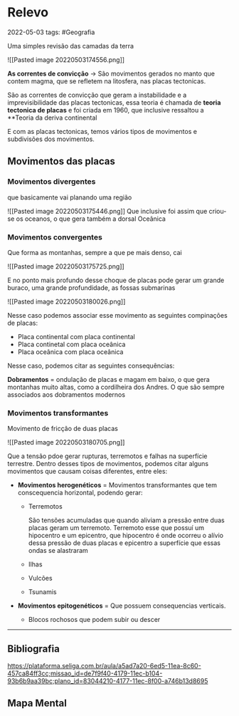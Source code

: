 # Relevo
2022-05-03
tags:  #Geografia 

Uma simples revisão das camadas da terra

![[Pasted image 20220503174556.png]]

**As correntes de convicção** → São movimentos gerados no manto que contem magma, que se refletem na litosfera, nas placas tectonicas.

São as correntes de convicção que geram a instabilidade e a imprevisibilidade das placas tectonicas, essa teoria é chamada de **teoria tectonica de placas** e foi criada em 1960, que inclusive ressaltou a **Teoria da deriva continental 

E com as placas tectonicas, temos vários tipos de movimentos e subdivisões dos movimentos.

## Movimentos das placas

### Movimentos divergentes  

que basicamente vai planando uma região

![[Pasted image 20220503175446.png]]
Que inclusive foi assim que criou-se os oceanos, o que gera também a dorsal Oceânica 

### Movimentos convergentes

Que forma as montanhas, sempre a que pe mais denso, cai

![[Pasted image 20220503175725.png]]

E no ponto mais profundo desse choque de placas pode gerar um grande buraco, uma grande profundidade, as fossas submarinas

![[Pasted image 20220503180026.png]]

Nesse caso podemos associar esse movimento as seguintes compinações de placas:

* Placa continental com placa continental
* Placa continetal com placa oceânica
* Placa oceânica com placa oceânica

Nesse caso, podemos citar as seguintes consequências:

**Dobramentos** =  ondulação de placas e magam em baixo, o que gera montanhas muito altas, como a cordilheira dos Andres. O que são sempre associados aos dobramentos modernos

### Movimentos transformantes 

Movimento de fricção de duas placas

![[Pasted image 20220503180705.png]]

Que a tensão pdoe gerar rupturas, terremotos e falhas na superfície terrestre. Dentro desses tipos de movimentos, podemos citar alguns movimentos que causam coisas diferentes, entre eles:

* **Movimentos herogenéticos** = Movimentos transformantes que tem conscequencia horizontal, podendo gerar:
	* Terremotos
	 
		São tensões acumuladas que quando aliviam a pressão entre duas placas geram um terremoto. Terremoto esse que possuí um hipocentro e um epicentro, que hipocentro é onde ocorreu o alívio dessa pressão de duas placas e epicentro a superfície que essas ondas se alastraram

	* Ilhas
	* Vulcões
	* Tsunamis 

*  **Movimentos epitogenéticos** =  Que possuem consequencias verticais.
	* Blocos rochosos que podem subir ou descer





-----------------------------------------------
## Bibliografia

https://plataforma.seliga.com.br/aula/a5ad7a20-6ed5-11ea-8c60-457ca84ff3cc;missao_id=de7f9f40-4179-11ec-b104-93b6b9aa39bc;plano_id=83044210-4177-11ec-8f00-a746b13d8695

## Mapa Mental